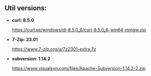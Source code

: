 

## Util versions:

* **curl: 8.5.0**

  https://curl.se/windows/dl-8.5.0_6/curl-8.5.0_6-win64-mingw.zip

* **7-Zip: 23.01**

  https://www.7-zip.org/a/7z2301-extra.7z

* **subversion: 1.14.2**

  https://www.visualsvn.com/files/Apache-Subversion-1.14.2-2.zip
